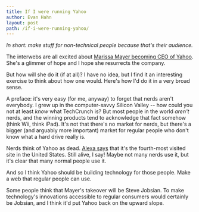 ```yaml
---
title: If I were running Yahoo
author: Evan Hahn
layout: post
path: /if-i-were-running-yahoo/
---
```


_In short: make stuff for non-technical people because that's their audience._

The interwebs are all excited about [Marissa Mayer becoming CEO of Yahoo](http://pressroom.yahoo.net/pr/ycorp/236553.aspx). She's a glimmer of hope and I hope she resurrects the company.

But how will she do it (if at all)? I have no idea, but I find it an interesting exercise to think about how one would. Here's how I'd do it in a very broad sense.

A preface: it's very easy (for me, anyway) to forget that nerds aren't everybody. I grew up in the computer-savvy Silicon Valley -- how could you not at least _know_ what TechCrunch is? But most people in the world _aren't_ nerds, and the winning products tend to acknowledge that fact somehow (think Wii, think iPad). It's not that there's no market for nerds, but there's a bigger (and arguably more important) market for regular people who don't know what a hard drive really is.

Nerds think of Yahoo as dead. [Alexa says](http://www.alexa.com/search?q=yahoo.com) that it's the fourth-most visited site in the United States. Still alive, I say! Maybe not many nerds use it, but it's clear that many normal people use it.

And so I think Yahoo should be building technology for those people. Make a web that regular people can use.

Some people think that Mayer's takeover will be Steve Jobsian. To make technology's innovations accessible to regular consumers would certainly be Jobsian, and I think it'd put Yahoo back on the upward slope.
